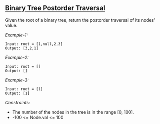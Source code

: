 ## [Binary Tree Postorder Traversal](https://leetcode.com/problems/binary-tree-postorder-traversal/)

Given the root of a binary tree, return the postorder traversal of its nodes' value.

*Example-1:*
```
Input: root = [1,null,2,3]
Output: [3,2,1]
```

*Example-2:*
```
Input: root = []
Output: []
```

*Example-3:*
```
Input: root = [1]
Output: [1]
``` 

*Constraints:*

- The number of the nodes in the tree is in the range [0, 100].
- -100 <= Node.val <= 100